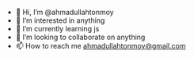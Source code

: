- 👋 Hi, I’m @ahmadullahtonmoy
- 👀 I’m interested in anything
- 🌱 I’m currently learning js
- 💞️ I’m looking to collaborate on anything
- 📫 How to reach me ahmadullahtonmoy@gmail.com

<!---
ahmadullahtonmoy/ahmadullahtonmoy is a ✨ special ✨ repository because its `README.md` (this file) appears on your GitHub profile.
You can click the Preview link to take a look at your changes.
--->
